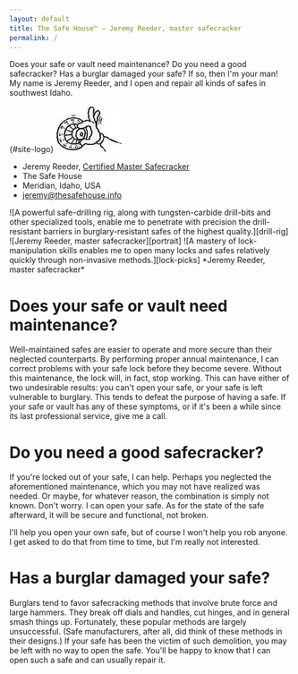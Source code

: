 ```yaml
---
layout: default
title: The Safe House™ — Jeremy Reeder, master safecracker
permalink: /
---
```


Does your safe or vault need maintenance? Do you need a good safecracker? Has a
burglar damaged your safe? If so, then I'm your man! My name is Jeremy Reeder,
and I open and repair all kinds of safes in southwest Idaho.

{#site-logo}
![The Safe House™][logo]

- Jeremy Reeder, [Certified Master Safecracker][cms]
- The Safe House
- Meridian, Idaho, USA
- <jeremy@thesafehouse.info>

<div class="gallery">
![A powerful safe-drilling rig, along with tungsten-carbide drill-bits and
other specialized tools, enable me to penetrate with precision the
drill-resistant barriers in burglary-resistant safes of the highest
quality.][drill-rig]
![Jeremy Reeder, master safecracker][portrait]
![A mastery of lock-manipulation skills enables me to open many locks and safes
relatively quickly through non-invasive methods.][lock-picks]
*Jeremy Reeder, master safecracker*
</div>

# Does your safe or vault need maintenance?
Well-maintained safes are easier to operate and more secure than their
neglected counterparts. By performing proper annual maintenance, I can correct
problems with your safe lock before they become severe. Without this
maintenance, the lock will, in fact, stop working. This can have either of two
undesirable results: you can't open your safe, or your safe is left vulnerable
to burglary. This tends to defeat the purpose of having a safe. If your safe or
vault has any of these symptoms, or if it's been a while since its last
professional service, give me a call.

# Do you need a good safecracker?
If you're locked out of your safe, I can help. Perhaps you neglected the
aforementioned maintenance, which you may not have realized was needed. Or
maybe, for whatever reason, the combination is simply not known. Don't worry. I
can open your safe. As for the state of the safe afterward, it will be secure
and functional, not broken.

I'll help you open your own safe, but of course I won't help you rob anyone. I
get asked to do that from time to time, but I'm really not interested.

# Has a burglar damaged your safe?
Burglars tend to favor safecracking methods that involve brute force and large
hammers. They break off dials and handles, cut hinges, and in general smash
things up. Fortunately, these popular methods are largely unsuccessful. (Safe
manufacturers, after all, did think of these methods in their designs.) If your
safe has been the victim of such demolition, you may be left with no way to
open the safe. You'll be happy to know that I can open such a safe and can
usually repair it.


[cms]:        https://en.wikipedia.org/wiki/Certified_Master_Safecracker
[drill-rig]:  images/helixbullet.jpg
[lock-picks]: images/jacknife-open.jpg
[logo]:       images/cracker.jpg
[portrait]:   images/JeremyReeder.jpg
